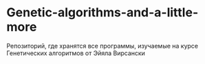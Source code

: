 # Genetic-algorithms-and-a-little-more
Репозиторий, где хранятся все программы, изучаемые на курсе Генетических алгоритмов от Эйяла Вирсански
